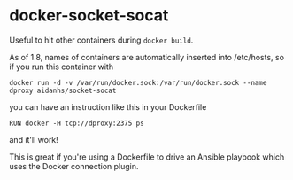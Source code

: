 docker-socket-socat
===================

Useful to hit other containers during `docker build`.

As of 1.8, names of containers are automatically inserted into /etc/hosts, so
if you run this container with

```
docker run -d -v /var/run/docker.sock:/var/run/docker.sock --name dproxy aidanhs/socket-socat
```

you can have an instruction like this in your Dockerfile

```
RUN docker -H tcp://dproxy:2375 ps
```

and it'll work!

This is great if you're using a Dockerfile to drive an Ansible playbook which
uses the Docker connection plugin.
